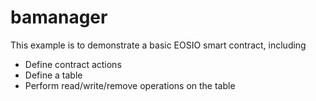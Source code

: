 # bamanager

This example is to demonstrate a basic EOSIO smart contract, including

- Define contract actions
- Define a table
- Perform read/write/remove operations on the table
